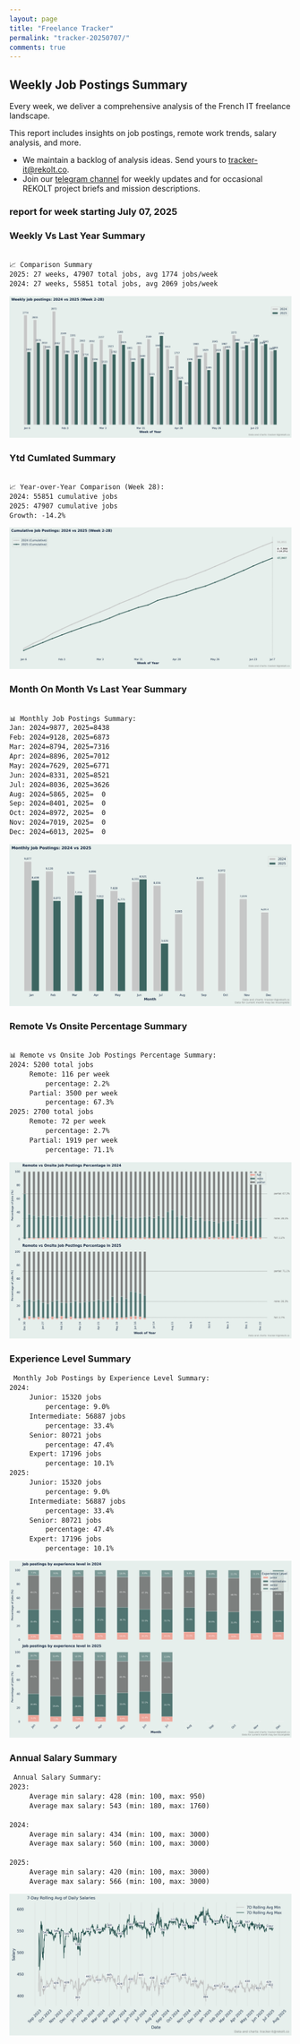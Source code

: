 ```yaml
---
layout: page
title: "Freelance Tracker"
permalink: "tracker-20250707/"
comments: true
---
```

## Weekly Job Postings Summary

Every week, we deliver a comprehensive analysis of the French IT freelance landscape.

This report includes insights on job postings, remote work trends, salary analysis, and more.
* We maintain a backlog of analysis ideas. Send yours to tracker-it@rekolt.co.
* Join our [telegram channel](https://t.me/+3y9PJaF335UxYTg0) for weekly updates and for occasional REKOLT project briefs and mission descriptions.

### report for week starting July 07, 2025



### Weekly Vs Last Year Summary

```markdown

📈 Comparison Summary
2025: 27 weeks, 47907 total jobs, avg 1774 jobs/week
2024: 27 weeks, 55851 total jobs, avg 2069 jobs/week

```

![Weekly Vs Last Year Chart](figs/20250707_weekly_job_postings_comparison.png)

### Ytd Cumlated Summary

```markdown

📈 Year-over-Year Comparison (Week 28):
2024: 55851 cumulative jobs
2025: 47907 cumulative jobs
Growth: -14.2%

```

![Ytd Cumlated Chart](figs/20250707_cumulative_job_postings_comparison.png)

### Month On Month Vs Last Year Summary

```markdown

📊 Monthly Job Postings Summary:
Jan: 2024=9877, 2025=8438
Feb: 2024=9128, 2025=6873
Mar: 2024=8794, 2025=7316
Apr: 2024=8896, 2025=7012
May: 2024=7629, 2025=6771
Jun: 2024=8331, 2025=8521
Jul: 2024=8036, 2025=3626
Aug: 2024=5865, 2025=  0
Sep: 2024=8401, 2025=  0
Oct: 2024=8972, 2025=  0
Nov: 2024=7019, 2025=  0
Dec: 2024=6013, 2025=  0

```

![Month On Month Vs Last Year Chart](figs/20250707_monthly_job_postings_comparison.png)

### Remote Vs Onsite Percentage Summary

```markdown

📊 Remote vs Onsite Job Postings Percentage Summary:
2024: 5200 total jobs
	 Remote: 116 per week
		 percentage: 2.2%
	 Partial: 3500 per week
		 percentage: 67.3%
2025: 2700 total jobs
	 Remote: 72 per week
		 percentage: 2.7%
	 Partial: 1919 per week
		 percentage: 71.1%

```

![Remote Vs Onsite Percentage Chart](figs/20250707_remote_vs_onsite_percentage_comparison.png)

### Experience Level Summary

```markdown
 Monthly Job Postings by Experience Level Summary:
2024:
	 Junior: 15320 jobs
		 percentage: 9.0%
	 Intermediate: 56887 jobs
		 percentage: 33.4%
	 Senior: 80721 jobs
		 percentage: 47.4%
	 Expert: 17196 jobs
		 percentage: 10.1%
2025:
	 Junior: 15320 jobs
		 percentage: 9.0%
	 Intermediate: 56887 jobs
		 percentage: 33.4%
	 Senior: 80721 jobs
		 percentage: 47.4%
	 Expert: 17196 jobs
		 percentage: 10.1%

```

![Experience Level Monthly Chart](figs/20250707_experience_level_monthly_comparison.png)

### Annual Salary Summary

```markdown
 Annual Salary Summary:
2023:
	 Average min salary: 428 (min: 100, max: 950)
	 Average max salary: 543 (min: 180, max: 1760)

2024:
	 Average min salary: 434 (min: 100, max: 3000)
	 Average max salary: 560 (min: 100, max: 3000)

2025:
	 Average min salary: 420 (min: 100, max: 3000)
	 Average max salary: 566 (min: 100, max: 3000)

```

![Annual Salary Chart](figs/20250707_salary_analysis_rolling_avg.png)

